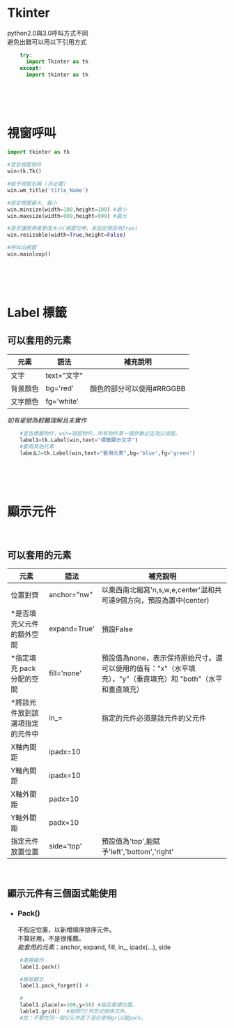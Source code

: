 # Tkinter

python2.0與3.0呼叫方式不同
<br/>避免出錯可以用以下引用方式
```python 
    try:
      import Tkinter as tk
    except:
      import tkinter as tk
```

<br/><br/><br/>

# 視窗呼叫
```python
import tkinter as tk

#宣告視窗物件
win=tk.Tk()

#給予視窗名稱 (非必要)
win.wm_title('title_Name')

#設定視窗最大、最小
win.minsize(width=100,height=100) #最小
win.maxsize(width=999,height=999) #最大

#是否讓使用者更改大小(視窗拉伸，未設定預設為True)
win.resizable(width=True,height=False)

#呼叫出視窗
win.mainloop()
```

<br/><br/><br/>

# Label 標籤

## 可以套用的元素
  |元素|語法|補充說明|
  |----|----|---|
  |文字|text="文字"|
  |背景顏色|bg='red' |顏色的部分可以使用#RRGGBB|
  |文字顏色|fg='white'|
  _如有星號為較難理解且未實作_

```python
    #宣告標籤物件，win=視窗物件。所有物件第一個參數必定為父視窗。
    label1=tk.Label(win,text="標籤顯示文字")
    #套用其他元素    
    labeㄠ2=tk.Label(win,text="套用元素",bg='blue',fg='green')
```
<br/><br/><br/>

# 顯示元件
<br/>

## 可以套用的元素

  |元素|語法|補充說明|
  |----|----|---|
  |位置對齊|anchor="nw"|以東西南北縮寫'n,s,w,e,center'混和共可達9個方向，預設為置中(center)|
  |*是否填充父元件的額外空間|expand=True'|預設False|
  |*指定填充 pack 分配的空間|fill='none'|預設值為none，表示保持原始尺寸。還可以使用的值有："x"（水平填充），"y"（垂直填充）和 "both"（水平和垂直填充）
  |*將該元件放到該選項指定的元件中|in_=|指定的元件必須是該元件的父元件|
  |X軸內間距|ipadx=10||
  |Y軸內間距|ipadx=10||
  |X軸外間距|padx=10||
  |Y軸外間距|padx=10||
  |指定元件放置位置|side='top'|預設值為'top',能賦予'left','bottom','right'

<br/>

## 顯示元件有三個函式能使用
+ ### Pack()
  不指定位置，以新增順序排序元件。
  <br/>不算好用，不是很推薦。
  <br/>_能套用的元素_：anchor, expand, fill, in_, ipadx(...), side  
  
```python
    #直接操作
    label1.pack()   

    #移除顯示
    label1.pack_forget() #

    #
    label1.place(x=100,y=50) #指定座標位置。
    lable1.grid()  #按照行/列形式排序元件。
    #註：不要在同一個父元件底下混合使用grid跟pack。
```